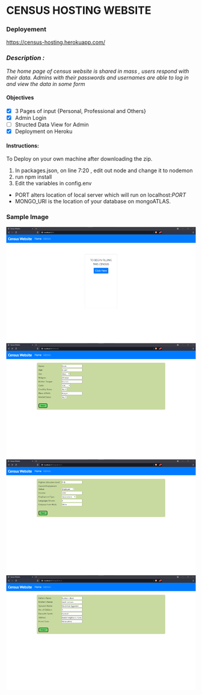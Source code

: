 # CENSUS HOSTING WEBSITE 



### Deployement
https://census-hosting.herokuapp.com/


### _Description :_
_The home page of census website is shared in mass , users respond with their data._
_Admins with their passwords and usernames are able to log in and view the data in some form_

#### Objectives
- [x] 3 Pages of input {Personal, Professional and Others}
- [x] Admin Login 
- [ ] Structed Data View for Admin
- [x] Deployment on Heroku 

#### Instructions:
To Deploy on your own machine after downloading the zip.
1. In packages.json, on line 7:20 , edit out node and change it to nodemon 
2. run npm install 
3. Edit the variables in config.env
  - PORT alters location of local server which will run on localhost:$PORT$
  - MONGO_URI is the location of your database on mongoATLAS.

### Sample Image 
![](sample/p1.png)
![](sample/p2.png)
![](sample/p3.png)
![](sample/p4.png)


